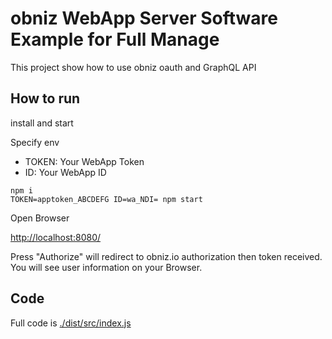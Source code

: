# obniz WebApp Server Software Example for Full Manage

This project show how to use obniz oauth and GraphQL API

## How to run

install and start

Specify env

- TOKEN: Your WebApp Token
- ID: Your WebApp ID

```
npm i
TOKEN=apptoken_ABCDEFG ID=wa_NDI= npm start
```

Open Browser

[http://localhost:8080/](http://localhost:8080/)

Press "Authorize" will redirect to obniz.io authorization then token received.
You will see user information on your Browser.

## Code

Full code is [./dist/src/index.js](./dist/src/index.js)